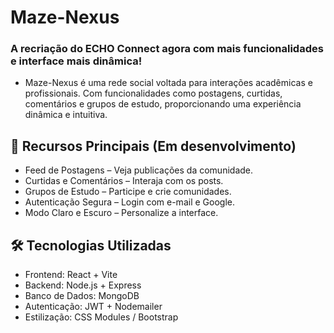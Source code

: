 # Maze-Nexus
### A recriação do ECHO Connect agora com mais funcionalidades e interface mais dinâmica! 
- Maze-Nexus é uma rede social voltada para interações acadêmicas e profissionais. Com funcionalidades como postagens, curtidas, comentários e grupos de estudo, proporcionando uma experiência dinâmica e intuitiva.

## 📌 Recursos Principais (Em desenvolvimento)
- Feed de Postagens – Veja publicações da comunidade.
- Curtidas e Comentários – Interaja com os posts.
- Grupos de Estudo – Participe e crie comunidades.
- Autenticação Segura – Login com e-mail e Google.
- Modo Claro e Escuro – Personalize a interface.

## 🛠️ Tecnologias Utilizadas

- Frontend: React + Vite
- Backend: Node.js + Express
- Banco de Dados: MongoDB
- Autenticação: JWT + Nodemailer
- Estilização: CSS Modules / Bootstrap
